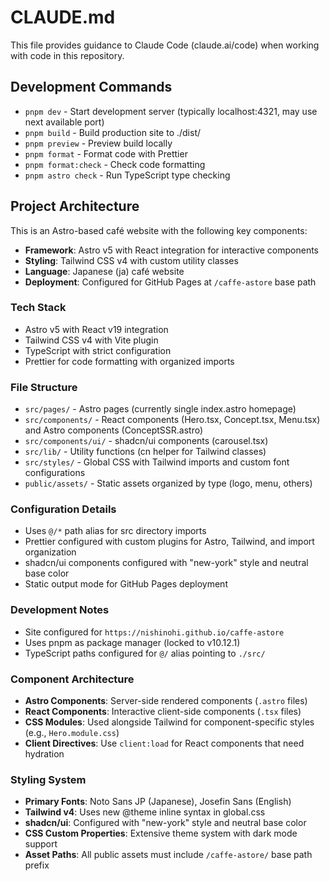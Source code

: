 # CLAUDE.md

This file provides guidance to Claude Code (claude.ai/code) when working with code in this repository.

## Development Commands

- `pnpm dev` - Start development server (typically localhost:4321, may use next available port)
- `pnpm build` - Build production site to ./dist/
- `pnpm preview` - Preview build locally
- `pnpm format` - Format code with Prettier
- `pnpm format:check` - Check code formatting
- `pnpm astro check` - Run TypeScript type checking

## Project Architecture

This is an Astro-based café website with the following key components:

- **Framework**: Astro v5 with React integration for interactive components
- **Styling**: Tailwind CSS v4 with custom utility classes
- **Language**: Japanese (ja) café website
- **Deployment**: Configured for GitHub Pages at `/caffe-astore` base path

### Tech Stack

- Astro v5 with React v19 integration
- Tailwind CSS v4 with Vite plugin
- TypeScript with strict configuration
- Prettier for code formatting with organized imports

### File Structure

- `src/pages/` - Astro pages (currently single index.astro homepage)
- `src/components/` - React components (Hero.tsx, Concept.tsx, Menu.tsx) and Astro components (ConceptSSR.astro)
- `src/components/ui/` - shadcn/ui components (carousel.tsx)
- `src/lib/` - Utility functions (cn helper for Tailwind classes)
- `src/styles/` - Global CSS with Tailwind imports and custom font configurations
- `public/assets/` - Static assets organized by type (logo, menu, others)

### Configuration Details

- Uses `@/*` path alias for src directory imports
- Prettier configured with custom plugins for Astro, Tailwind, and import organization
- shadcn/ui components configured with "new-york" style and neutral base color
- Static output mode for GitHub Pages deployment

### Development Notes

- Site configured for `https://nishinohi.github.io/caffe-astore`
- Uses pnpm as package manager (locked to v10.12.1)
- TypeScript paths configured for `@/` alias pointing to `./src/`

### Component Architecture

- **Astro Components**: Server-side rendered components (`.astro` files)
- **React Components**: Interactive client-side components (`.tsx` files)
- **CSS Modules**: Used alongside Tailwind for component-specific styles (e.g., `Hero.module.css`)
- **Client Directives**: Use `client:load` for React components that need hydration

### Styling System

- **Primary Fonts**: Noto Sans JP (Japanese), Josefin Sans (English)
- **Tailwind v4**: Uses new @theme inline syntax in global.css
- **shadcn/ui**: Configured with "new-york" style and neutral base color
- **CSS Custom Properties**: Extensive theme system with dark mode support
- **Asset Paths**: All public assets must include `/caffe-astore/` base path prefix
